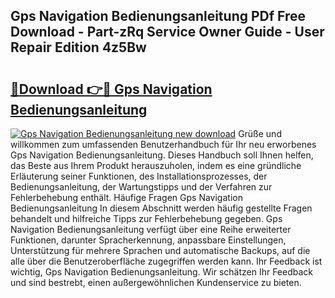 ## Gps Navigation Bedienungsanleitung PDf Free Download - Part-zRq Service Owner Guide - User Repair Edition 4z5Bw

# <h2><a href="http://df66cz.blite.top/?on=Gps+Navigation+Bedienungsanleitung">🔗Download 👉🔴 Gps Navigation Bedienungsanleitung</a></h2>

[![Gps Navigation Bedienungsanleitung new download](https://i.imgur.com/lujVjoI.png)](http://df66cz.blite.top/?on=Gps+Navigation+Bedienungsanleitung)
Grüße und willkommen zum umfassenden Benutzerhandbuch für Ihr neu erworbenes Gps Navigation Bedienungsanleitung. Dieses Handbuch soll Ihnen helfen, das Beste aus Ihrem Produkt herauszuholen, indem es eine gründliche Erläuterung seiner Funktionen, des Installationsprozesses, der Bedienungsanleitung, der Wartungstipps und der Verfahren zur Fehlerbehebung enthält. Häufige Fragen Gps Navigation Bedienungsanleitung In diesem Abschnitt werden häufig gestellte Fragen behandelt und hilfreiche Tipps zur Fehlerbehebung gegeben. Gps Navigation Bedienungsanleitung verfügt über eine Reihe erweiterter Funktionen, darunter Spracherkennung, anpassbare Einstellungen, Unterstützung für mehrere Sprachen und automatische Backups, auf die alle über die Benutzeroberfläche zugegriffen werden kann. Ihr Feedback ist wichtig, Gps Navigation Bedienungsanleitung. Wir schätzen Ihr Feedback und sind bestrebt, einen außergewöhnlichen Kundenservice zu bieten.
